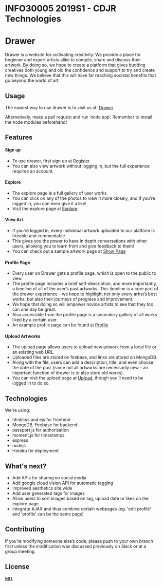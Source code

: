 # INFO30005 2019S1 - CDJR Technologies

# Drawer

Drawer is a website for cultivating creativity. We provide a place for beginner and expert artists alike to compile, share and discuss their artwork. By doing so, we hope to create a platform that gives budding creatives both young and old the confidence and support to try and create new things. We believe that this will have far reaching societal benefits that go beyond the world of art.

## Usage

The easiest way to use drawer is to visit us at: [Drawer](https://drawer-by-cdjr.herokuapp.com)

Alternatively, make a pull request and run ‘node app’. Remember to install the node modules beforehand!

## Features

#### Sign up

- To use drawer, first sign up at [Register](https://drawer-by-cdjr.herokuapp.com/register)
- You can also view artwork without logging in, but the full experience requires an account.

#### Explore

- The explore page is a full gallery of user works
- You can click on any of the photos to view it more closely, and if you’re logged in, you can even give it a like!
- Visit the explore page at [Explore](https://drawer-by-cdjr.herokuapp.com/photo)

#### View Art

- If you’re logged in, every individual artwork uploaded to our platform is likeable and commentable
- This gives you the power to have in depth conversations with other users, allowing you to learn from and give feedback to them!
- You can check out a sample artwork page at [Show Page](https://drawer-by-cdjr.herokuapp.com/photo/5cc47500a6a81060a789d253)

#### Profile Page

- Every user on Drawer gets a profile page, which is open to the public to view.
- The profile page includes a brief self-description, and more importantly, a timeline of all of the user’s past artworks. This timeline is a core part of the drawer experience - we hope to highlight not only every artist’s best works, but also their journeys of progress and improvement.
- We hope that doing so will empower novice artists to see that they too can one day be great.
- Also accessible from the profile page is a secondary gallery of all works liked by a certain user.
- An example profile page can be found at [Profile](https://drawer-by-cdjr.herokuapp.com/profile/Jerome)

#### Upload Artworks

- The upload page allows users to upload new artwork from a local file or an existing web URL.
- Uploaded files are stored on firebase, and links are stored on MongoDB.
- Along with the file, users can add a description, title, and even choose the date of the post (since not all artworks are necessarily new - an important function of drawer is to also store old works).
- You can visit the upload page at [Upload](https://drawer-by-cdjr.herokuapp.com/photo/new), though you’ll need to be logged in to do so.

## Technologies

We're using:

- html/css and ejs for frontend
- MongoDB, Firebase for backend
- passport.js for authorisation
- moment.js for timestamps
- express
- nodejs
- Heroku for deployment

## What's next?

- Add APIs for sharing on social media
- Add google cloud vision API for automatic tagging
- Improved aesthetics site wide
- Add user generated tags for images
- Allow users to sort images based on tag, upload date or likes on the explore page
- Integrate AJAX and thus combine certain webpages (eg. 'edit profile' and 'profile' can be the same page)

## Contributing

If you’re modifying someone else’s code, please push to your own branch first unless the modification was discussed previously on Slack or at a group meeting.

## License

[MIT](https://choosealicense.com/licenses/mit/)
